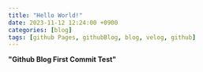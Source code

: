 ```yaml
---
title: "Hello World!"
date: 2023-11-12 12:24:00 +0900
categories: [blog]
tags: [github Pages, githubBlog, blog, velog, github]
---
```


**"Github Blog First Commit Test"**
